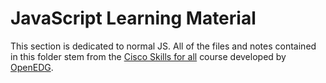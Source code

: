 # JavaScript Learning Material
This section is dedicated to normal JS.
    All of the files and notes contained in this folder stem from the [Cisco Skills for all](https://skillsforall.com/course/javascript-essentials-1?courseLang=en-US&instance_id=062c7386-e936-452f-a584-65e0a3355ced) course developed by [OpenEDG](https://openedg.org/js-institute).